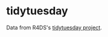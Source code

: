 # tidytuesday

Data from R4DS's [tidytuesday project](https://github.com/rfordatascience/tidytuesday).
